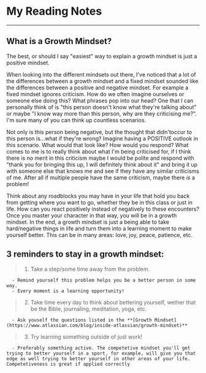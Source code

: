 # My Reading Notes

---

## What is a Growth Mindset?

The best, or should I say "easiest" way to explain a growth mindset is just a positive mindset. 

When looking into the different mindsets out there, I've noticed that a lot of the differences between a growth mindset and a fixed mindset sounded like the differences between a positive and negative mindset. For example a fixed mindset ignores criticism. How do we often imagine ourselves or someone else doing this? What phrases pop into our head? One that I can personally think of is "this person doesn't know what they're talking about" or maybe "I know way more than this person, why are they criticising me?". I'm sure many of you can think up countless scenarios. 

Not only is this person being negative, but the thought that didn'toccur to this person is...what if they're wrong? Imagine having a POSITIVE outlook in this scenario. What would that look like? How would you respond? What comes to me is to really think about what I'm being criticised for, if I think there is no merit in this criticism maybe I would be polite and respond with "thank you for bringing this up, I will definitely think about it" and bring it up with someone else that knows me and see if they have any similar criticisms of me. After all if multiple people have the same criticism, maybe there *is* a problem!

Think about any roadblocks you may have in your life that hold you back from getting where you want to go, whether they be in this class or just in life. How can you react positively instead of negatively to these encounters? Once you master your character in that way, you will be in a growth mindset. In the end, a growth mindset is just a being able to take hard/negative things in life and turn them into a learning moment to make yourself better. This can be in many areas: love, joy, peace, patience, etc.

## 3 reminders to stay in a growth mindset:

  > 1. Take a step/some time away from the problem. 
  
      - Remind yourself this problem helps you be a better person in some way. 
      - Every moment is a learning opportunity!
      
  > 2. Take time every day to think about bettering yourself, wether that be the Bible, journaling, meditation, yoga, etc. 
  
      - Ask youself the questions listed in the **[Growth Mindset](https://www.atlassian.com/blog/inside-atlassian/growth-mindset)**
      
  > 3. Try learning something outside of just work! 
  
      - Preferably something active. The competetive mindset you'll get trying to better yourself in a sport, for example, will give you that edge as well trying to better yourself in other areas of your life. Competetiveness is great if applied correctly
